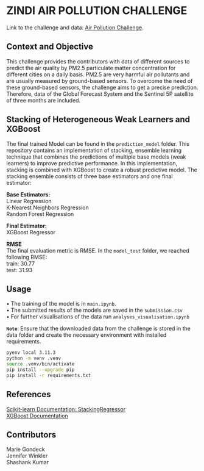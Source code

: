 # ZINDI AIR POLLUTION CHALLENGE

Link to the challenge and data: [Air Pollution Challenge](https://zindi.africa/competitions/zindiweekendz-learning-urban-air-pollution-challenge/data
).


## Context and Objective
This challenge provides the contributors with data of different sources to predict the air quality by PM2.5 particulate matter concentration for different cities on a daily basis. PM2.5 are very harmful air pollutants and are usually measured by ground-based sensors. To overcome the need of these ground-based sensors, the challenge aims to get a precise prediction. Therefore, data of the Global Forecast System and the Sentinel 5P satellite of three months are included.

## Stacking of Heterogeneous Weak Learners and XGBoost
The final trained Model can be found in the `prediction_model` folder.
This repository contains an implementation of stacking, ensemble learning technique that combines the predictions of multiple base models (weak learners) to improve predictive performance. In this implementation, stacking is combined with XGBoost to create a robust predictive model. The stacking ensemble consists of three base estimators and one final estimator:

**Base Estimators:**\
Linear Regression\
K-Nearest Neighbors Regression\
Random Forest Regression

**Final Estimator:**\
XGBoost Regressor

**RMSE**\
The final evaluation metric is RMSE. In the `model_test` folder, we reached following RMSE:\
train: 30.77\
test: 31.93

## Usage
• The training of the model is in `main.ipynb`. \
• The submitted results of the models are saved in the `submission.csv`\
• For further visualisations of the data run `analyses_visualisation.ipynb`

**`Note`**: Ensure that the downloaded data from the challenge is stored in the data folder and create the necessary environment with installed requirements.

```bash
pyenv local 3.11.3
python -m venv .venv
source .venv/bin/activate
pip install --upgrade pip
pip install -r requirements.txt
```
## References
[Scikit-learn Documentation: StackingRegressor](https://scikit-learn.org/stable/modules/generated/sklearn.ensemble.StackingRegressor.html)\
[XGBoost Documentation](https://xgboost.readthedocs.io/en/stable/)

## Contributors
Marie Gondeck \
Jennifer Winkler\
Shashank Kumar